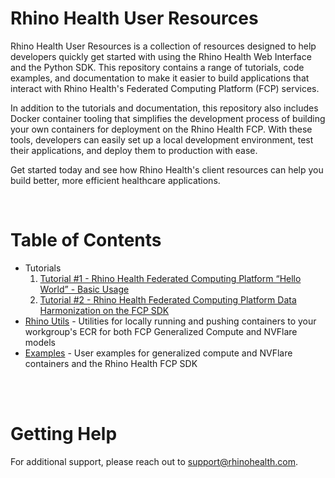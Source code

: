 # Rhino Health User Resources
Rhino Health User Resources is a collection of resources designed to help developers quickly get started with using the Rhino Health Web Interface and the Python SDK. This repository contains a range of tutorials, code examples, and documentation to make it easier to build applications that interact with Rhino Health's Federated Computing Platform (FCP) services.

In addition to the tutorials and documentation, this repository also includes Docker container tooling that simplifies the development process of building your own containers for deployment on the Rhino Health FCP. With these tools, developers can easily set up a local development environment, test their applications, and deploy them to production with ease.

Get started today and see how Rhino Health's client resources can help you build better, more efficient healthcare applications.

<br>

# Table of Contents
- Tutorials
    1. [Tutorial #1 - Rhino Health Federated Computing Platform “Hello World” - Basic Usage](./tutorials/tutorial_1/README.md)
    2. [Tutorial #2 - Rhino Health Federated Computing Platform Data Harmonization on the FCP SDK](./tutorials/tutorial_2/README.md)
- [Rhino Utils](./rhino-utils/README.md) - Utilities for locally running and pushing containers to your workgroup's ECR for both FCP Generalized Compute and NVFlare models
- [Examples](./examples/README.md) - User examples for generalized compute and NVFlare containers and the Rhino Health FCP SDK

<br><br>

# Getting Help
For additional support, please reach out to [support@rhinohealth.com](mailto:support@rhinohealth.com).
